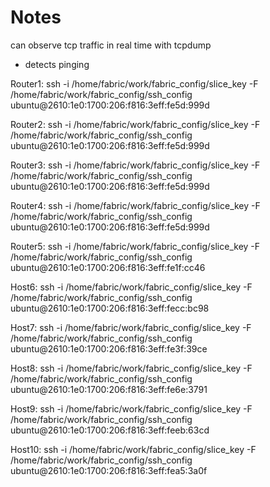 # Notes

can observe tcp traffic in real time with tcpdump
- detects pinging 

Router1: 
ssh -i /home/fabric/work/fabric_config/slice_key -F /home/fabric/work/fabric_config/ssh_config ubuntu@2610:1e0:1700:206:f816:3eff:fe5d:999d	

Router2: 
ssh -i /home/fabric/work/fabric_config/slice_key -F /home/fabric/work/fabric_config/ssh_config ubuntu@2610:1e0:1700:206:f816:3eff:fe5d:999d	

Router3: 
ssh -i /home/fabric/work/fabric_config/slice_key -F /home/fabric/work/fabric_config/ssh_config ubuntu@2610:1e0:1700:206:f816:3eff:fe5d:999d	

Router4:
ssh -i /home/fabric/work/fabric_config/slice_key -F /home/fabric/work/fabric_config/ssh_config ubuntu@2610:1e0:1700:206:f816:3eff:fe5d:999d	

Router5:
ssh -i /home/fabric/work/fabric_config/slice_key -F /home/fabric/work/fabric_config/ssh_config ubuntu@2610:1e0:1700:206:f816:3eff:fe1f:cc46	

Host6:
ssh -i /home/fabric/work/fabric_config/slice_key -F /home/fabric/work/fabric_config/ssh_config ubuntu@2610:1e0:1700:206:f816:3eff:fecc:bc98	

Host7:
ssh -i /home/fabric/work/fabric_config/slice_key -F /home/fabric/work/fabric_config/ssh_config ubuntu@2610:1e0:1700:206:f816:3eff:fe3f:39ce	

Host8:
ssh -i /home/fabric/work/fabric_config/slice_key -F /home/fabric/work/fabric_config/ssh_config ubuntu@2610:1e0:1700:206:f816:3eff:fe6e:3791	

Host9:
ssh -i /home/fabric/work/fabric_config/slice_key -F /home/fabric/work/fabric_config/ssh_config ubuntu@2610:1e0:1700:206:f816:3eff:feeb:63cd	

Host10:
ssh -i /home/fabric/work/fabric_config/slice_key -F /home/fabric/work/fabric_config/ssh_config ubuntu@2610:1e0:1700:206:f816:3eff:fea5:3a0f	